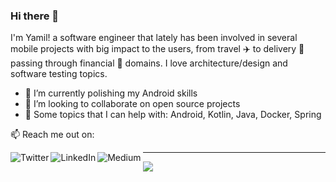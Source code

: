 ### Hi there 👋

I'm Yamil! a software engineer that lately has been involved in several mobile projects with big impact to the users, from travel ✈️ to delivery 🛒 passing through financial 💸 domains. I love architecture/design and software testing topics.

- 🌱  I’m currently polishing my Android skills
- 👯  I’m looking to collaborate on open source projects
- 🦾  Some topics that I can help with: Android, Kotlin, Java, Docker, Spring

📫  Reach me out on:

[<img align="left" alt="Twitter" src="https://img.shields.io/badge/Twitter-1DA1F2?style=social&logo=twitter" />][twitter]
[<img align="left" alt="LinkedIn" src="https://img.shields.io/badge/Linkedin-1DA1F2?style=social&logo=linkedin" />][linkedin]
[<img align="left" alt="Medium" src="https://img.shields.io/badge/Medium-1DA1F2?style=social&logo=medium" />][medium]

---

![](https://komarev.com/ghpvc/?username=yamilmedina&color=blueviolet)

[twitter]: https://twitter.com/yamilmedina
[linkedin]: https://www.linkedin.com/in/yamilmedina
[medium]: https://yamil-medina.medium.com

<!--
**yamilmedina/yamilmedina** is a ✨ _special_ ✨ repository because its `README.md` (this file) appears on your GitHub profile.

Here are some ideas to get you started:

- 🔭 I’m currently working on ...
- 🌱 I’m currently learning ...
- 👯 I’m looking to collaborate on ...
- 🤔 I’m looking for help with ...
- 💬 Ask me about ...
- 📫 How to reach me: ...
- 😄 Pronouns: ...
- ⚡ Fun fact: ...
-->
